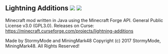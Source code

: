 ## Lightning Additions [![](http://cf.way2muchnoise.eu/full_lightning-additions.svg)](https://minecraft.curseforge.com/projects/lightning-additions) [![](http://cf.way2muchnoise.eu/versions/lightning-additions.svg)](https://minecraft.curseforge.com/projects/lightning-additions)

Minecraft mod written in Java using the Minecraft Forge API. General Public License v3.0 (GPL3.0).
Releases on Curse: https://minecraft.curseforge.com/projects/lightning-additions

Made by StormyMode and MiningMark48
Copyright (c) 2017 StormyMode, MiningMark48. All Rights Reserved!

